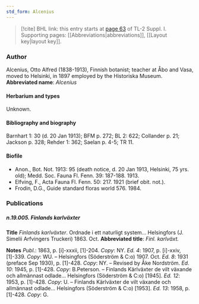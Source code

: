 ```yaml
---
std_form: Alcenius
---
```


> [!cite] BHL link: this entry starts at [page 63](https://www.biodiversitylibrary.org/page/33264790) of TL-2 Suppl. I.
> Supporting pages: [[Abbreviations|abbreviations]], [[Layout key|layout key]].

### Author

Alcenius, Otto Alfred (1838-1913), Finnish botanist; teacher at Åbo and Vasa, moved to Helsinki, in 1897 employed by the Historiska Museum. 
**Abbreviated name**: *Alcenius*

#### Herbarium and types

Unknown.

#### Bibliography and biography

Barnhart 1: 30 (d. 20 Jan 1913); BFM p. 272; BL 2: 622; Collander p. 21; Jackson p. 328; Rehder 1: 362; Saelan p. 4-5; TR 11.

#### Biofile

- Anon., Bot. Not. 1913: 95 (death notice, d. 20 Jan 1913, Helsinki, 75 yrs. old); Medd. Soc. Fauna Fl. Fenn. 39: 187-188. 1913.
- Elfving, F., Acta Fauna Fl. Fenn. 50: 217. 1921 (brief obit. not.).
- Frodin, D.G., Guide standard floras world 576. 1984.

### Publications

##### n.19.005. Finlands karlväxter

**Title**
*Finlands karlväxter*. Ordnade i ett naturligt system... Helsingfors (J. Simelii Arfvingers Truckeri) 1863. Oct.
**Abbreviated title**: *Finl. karlväxt.*

**Notes**
*Publ*.: 1863, p. \[i\]-xxxii, \[1\]-204. *Copy*: NY.
*Ed. 4*: 1907, p. \[i\]-xxiv, \[1\]-339. *Copy*: WU. – Helsingfors (Söderström & C:o) 1907. Oct.
*Ed. 8*: 1931 (preface Sep 1930), p. \[1\]-428. *Copy*: NY. – Revised by Åke Nordström.
*Ed. 10*: 1945, p. \[1\]-428. *Copy*: B.Peterson. – Finlands Kärlväxter de vilt växande och allmännast odlade... Helsingfors (Söderström & C:o) \[1945\].
*Ed. 12*: 1953, p. \[1\]-428. *Copy*: U. – Finlands Kärlväxter de vilt växande och allmännast odlade... Helsingfors (Söderström & C:o) \[1953\].
*Ed. 13*: 1958, p. \[1\]-428. *Copy*: G.

